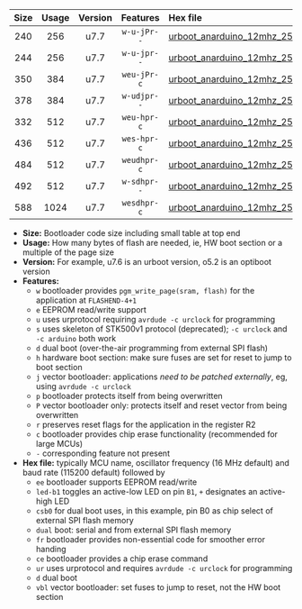 |Size|Usage|Version|Features|Hex file|
|:-:|:-:|:-:|:-:|:--|
|240|256|u7.7|`w-u-jPr--`|[urboot_anarduino_12mhz_250000bps_led+b1_ur_vbl.hex](https://raw.githubusercontent.com/stefanrueger/urboot.hex/main/boards/anarduino/fcpu_12mhz/250000_bps/urboot_anarduino_12mhz_250000bps_led+b1_ur_vbl.hex)|
|244|256|u7.7|`w-u-jpr--`|[urboot_anarduino_12mhz_250000bps_led+b1_fr_ur_vbl.hex](https://raw.githubusercontent.com/stefanrueger/urboot.hex/main/boards/anarduino/fcpu_12mhz/250000_bps/urboot_anarduino_12mhz_250000bps_led+b1_fr_ur_vbl.hex)|
|350|384|u7.7|`weu-jPr-c`|[urboot_anarduino_12mhz_250000bps_ee_led+b1_fr_ce_ur_vbl.hex](https://raw.githubusercontent.com/stefanrueger/urboot.hex/main/boards/anarduino/fcpu_12mhz/250000_bps/urboot_anarduino_12mhz_250000bps_ee_led+b1_fr_ce_ur_vbl.hex)|
|378|384|u7.7|`w-udjpr--`|[urboot_anarduino_12mhz_250000bps_led+b1_csd5_dual_ur_vbl.hex](https://raw.githubusercontent.com/stefanrueger/urboot.hex/main/boards/anarduino/fcpu_12mhz/250000_bps/urboot_anarduino_12mhz_250000bps_led+b1_csd5_dual_ur_vbl.hex)|
|332|512|u7.7|`weu-hpr-c`|[urboot_anarduino_12mhz_250000bps_ee_led+b1_fr_ce_ur.hex](https://raw.githubusercontent.com/stefanrueger/urboot.hex/main/boards/anarduino/fcpu_12mhz/250000_bps/urboot_anarduino_12mhz_250000bps_ee_led+b1_fr_ce_ur.hex)|
|436|512|u7.7|`wes-hpr-c`|[urboot_anarduino_12mhz_250000bps_ee_led+b1_fr_ce.hex](https://raw.githubusercontent.com/stefanrueger/urboot.hex/main/boards/anarduino/fcpu_12mhz/250000_bps/urboot_anarduino_12mhz_250000bps_ee_led+b1_fr_ce.hex)|
|484|512|u7.7|`weudhpr-c`|[urboot_anarduino_12mhz_250000bps_ee_led+b1_csd5_dual_fr_ce_ur.hex](https://raw.githubusercontent.com/stefanrueger/urboot.hex/main/boards/anarduino/fcpu_12mhz/250000_bps/urboot_anarduino_12mhz_250000bps_ee_led+b1_csd5_dual_fr_ce_ur.hex)|
|492|512|u7.7|`w-sdhpr--`|[urboot_anarduino_12mhz_250000bps_led+b1_csd5_dual_fr.hex](https://raw.githubusercontent.com/stefanrueger/urboot.hex/main/boards/anarduino/fcpu_12mhz/250000_bps/urboot_anarduino_12mhz_250000bps_led+b1_csd5_dual_fr.hex)|
|588|1024|u7.7|`wesdhpr-c`|[urboot_anarduino_12mhz_250000bps_ee_led+b1_csd5_dual_fr_ce.hex](https://raw.githubusercontent.com/stefanrueger/urboot.hex/main/boards/anarduino/fcpu_12mhz/250000_bps/urboot_anarduino_12mhz_250000bps_ee_led+b1_csd5_dual_fr_ce.hex)|

- **Size:** Bootloader code size including small table at top end
- **Usage:** How many bytes of flash are needed, ie, HW boot section or a multiple of the page size
- **Version:** For example, u7.6 is an urboot version, o5.2 is an optiboot version
- **Features:**
  + `w` bootloader provides `pgm_write_page(sram, flash)` for the application at `FLASHEND-4+1`
  + `e` EEPROM read/write support
  + `u` uses urprotocol requiring `avrdude -c urclock` for programming
  + `s` uses skeleton of STK500v1 protocol (deprecated); `-c urclock` and `-c arduino` both work
  + `d` dual boot (over-the-air programming from external SPI flash)
  + `h` hardware boot section: make sure fuses are set for reset to jump to boot section
  + `j` vector bootloader: applications *need to be patched externally*, eg, using `avrdude -c urclock`
  + `p` bootloader protects itself from being overwritten
  + `P` vector bootloader only: protects itself and reset vector from being overwritten
  + `r` preserves reset flags for the application in the register R2
  + `c` bootloader provides chip erase functionality (recommended for large MCUs)
  + `-` corresponding feature not present
- **Hex file:** typically MCU name, oscillator frequency (16 MHz default) and baud rate (115200 default) followed by
  + `ee` bootloader supports EEPROM read/write
  + `led-b1` toggles an active-low LED on pin `B1`, `+` designates an active-high LED
  + `csb0` for dual boot uses, in this example, pin B0 as chip select of external SPI flash memory
  + `dual` boot: serial and from external SPI flash memory
  + `fr` bootloader provides non-essential code for smoother error handing
  + `ce` bootloader provides a chip erase command
  + `ur` uses urprotocol and requires `avrdude -c urclock` for programming
  + `d` dual boot
  + `vbl` vector bootloader: set fuses to jump to reset, not the HW boot section
